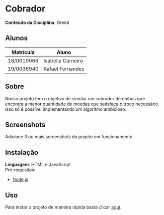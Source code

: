 # Cobrador
**Conteúdo da Disciplina**: Greed<br>

## Alunos
|Matrícula | Aluno |
| -- | -- |
| 18/0019066  |  Isabella Carneiro |
| 19/0036940  |  Rafael Fernandes |

## Sobre 
Nosso projeto tem o objetivo de simular um cobrador de ônibus que encontra a menor quantidade de moedas que satisfaça o troco necessário. Isso só é possível implementando um algoritmo ambicioso.   

## Screenshots
Adicione 3 ou mais screenshots do projeto em funcionamento.

## Instalação 
**Linguagem**: HTML e JavaScript<br>
Pré-requisitos:
- [Node.js](https://nodejs.org/en)

## Uso 
Para testar o projeto de maneira rápida basta clicar [aqui](https://projeto-de-algoritmos.github.io/Greed_Cobrador/).
